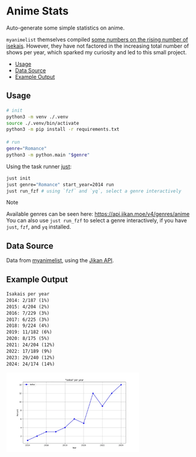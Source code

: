 # Anime Stats
Auto-generate some simple statistics on anime.

`myanimelist` themselves compiled [some numbers on the rising number of
isekais](https://www.youtube.com/channel/UCU0aTuvkzjJA9Xajnpa0AWw/community?lb=UgkxpZ0Q_5rJ2fAa7MZ9ow-1ipf4m136jMAX).
However, they have not factored in the increasing total number of shows per
year, which sparked my curiosity and led to this small project.

<!-- toc -->

- [Usage](#usage)
- [Data Source](#data-source)
- [Example Output](#example-output)

<!-- tocstop -->

## Usage

```bash
# init
python3 -m venv ./.venv
source ./.venv/bin/activate 
python3 -m pip install -r requirements.txt

# run
genre="Romance"
python3 -m python.main "$genre"
```

Using the task runner [just](https://just.systems/man/en/):

```bash
just init
just genre="Romance" start_year=2014 run
just run_fzf # using `fzf` and `yq`, select a genre interactively
```

> [!NOTE]
> Available genres can be seen here: <https://api.jikan.moe/v4/genres/anime>  
> You can also use `just run_fzf` to select a genre interactively, if you have
> `just`, `fzf`, and `yq` installed.

## Data Source
Data from [myanimelist](http://myanimelist.net), using the [Jikan
API](https://jikan.moe/).

## Example Output

```txt
Isakais per year
2014: 2/187 (1%)
2015: 4/204 (2%)
2016: 7/229 (3%)
2017: 6/225 (3%)
2018: 9/224 (4%)
2019: 11/182 (6%)
2020: 8/175 (5%)
2021: 24/204 (12%)
2022: 17/189 (9%)
2023: 29/240 (12%)
2024: 24/174 (14%)
```

<img alt="showcase for isekai per year" width=70% src="./showcase/isekai-per-year.webp">
